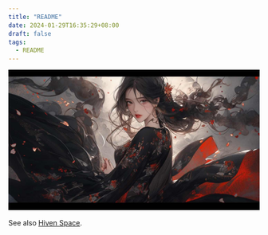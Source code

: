 ```yaml
---
title: "README"
date: 2024-01-29T16:35:29+08:00
draft: false
tags:
  - README
---
```

![Photo](test.jpeg)

See also [Hiven Space](https://github.com/HeavenTonight).

<!--more-->
